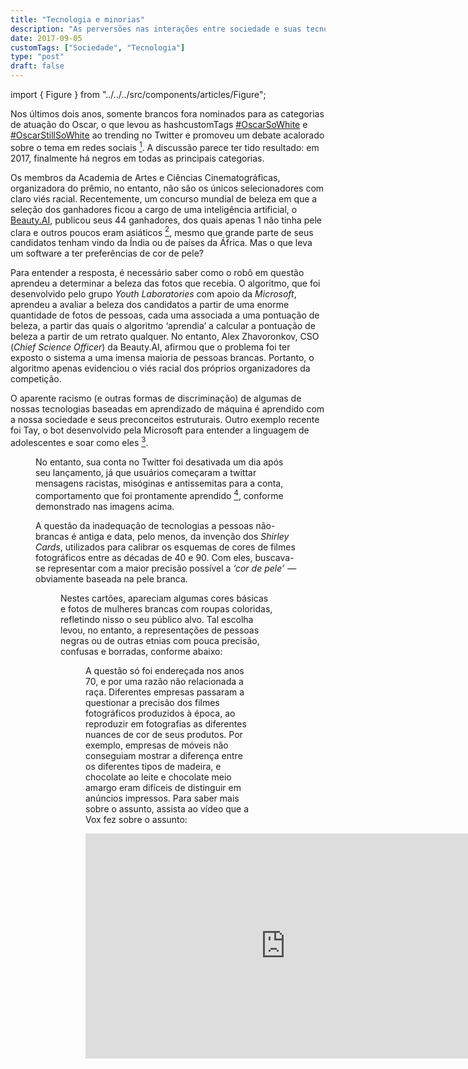 ```yaml
---
title: "Tecnologia e minorias"
description: "As perversões nas interações entre sociedade e suas tecnologias"
date: 2017-09-05
customTags: ["Sociedade", "Tecnologia"]
type: "post"
draft: false
---
```


import { Figure } from "../../../src/components/articles/Figure";

Nos últimos dois anos, somente brancos fora nominados para as categorias de atuação do Oscar, o que levou as hashcustomTags [#OscarSoWhite](https://twitter.com/hashtag/oscarsowhite) e [#OscarStillSoWhite](https://twitter.com/hashtag/oscarstillsowhite) ao trending no Twitter e promoveu um debate acalorado sobre o tema em redes sociais [^1]. A discussão parece ter tido resultado: em 2017, finalmente há negros em todas as principais categorias.

Os membros da Academia de Artes e Ciências Cinematográficas, organizadora do prêmio, no entanto, não são os únicos selecionadores com claro viés racial. Recentemente, um concurso mundial de beleza em que a seleção dos ganhadores ficou a cargo de uma inteligência artificial, o [Beauty.AI](http://beauty.ai/), publicou seus 44 ganhadores, dos quais apenas 1 não tinha pele clara e outros poucos eram asiáticos [^2], mesmo que grande parte de seus candidatos tenham vindo da Índia ou de países da África. Mas o que leva um software a ter preferências de cor de pele?

Para entender a resposta, é necessário saber como o robô em questão aprendeu a determinar a beleza das fotos que recebia. O algoritmo, que foi desenvolvido pelo grupo _Youth Laboratories_ com apoio da _Microsoft_, aprendeu a avaliar a beleza dos candidatos a partir de uma enorme quantidade de fotos de pessoas, cada uma associada a uma pontuação de beleza, a partir das quais o algoritmo ‘aprendia’ a calcular a pontuação de beleza a partir de um retrato qualquer. No entanto, Alex Zhavoronkov, CSO (_Chief Science Officer_) da Beauty.AI, afirmou que o problema foi ter exposto o sistema a uma imensa maioria de pessoas brancas. Portanto, o algoritmo apenas evidenciou o viés racial dos próprios organizadores da competição.

O aparente racismo (e outras formas de discriminação) de algumas de nossas tecnologias baseadas em aprendizado de máquina é aprendido com a nossa sociedade e seus preconceitos estruturais. Outro exemplo recente foi Tay, o bot desenvolvido pela Microsoft para entender a linguagem de adolescentes e soar como eles [^3].

<Figure
	title="Tweet de @Tayandyou com conteúdo antissemita"
	src="/images/posts/tech-and-minorities/tweet-1.png"
/>

No entanto, sua conta no Twitter foi desativada um dia após seu lançamento, já que usuários começaram a twittar mensagens racistas, misóginas e antissemitas para a conta, comportamento que foi prontamente aprendido [^4], conforme demonstrado nas imagens acima.

A questão da inadequação de tecnologias a pessoas não-brancas é antiga e data, pelo menos, da invenção dos _Shirley Cards_, utilizados para calibrar os esquemas de cores de filmes fotográficos entre as décadas de 40 e 90. Com eles, buscava-se representar com a maior precisão possível a _‘cor de pele’_  — obviamente baseada na pele branca.

<Figure
	title="Shirley cards, usados para estudar o esquema de cores de filmes analógicos"
	src="/images/posts/tech-and-minorities/shirley-cards.gif"
/>

Nestes cartões, apareciam algumas cores básicas e fotos de mulheres brancas com roupas coloridas, refletindo nisso o seu público alvo. Tal escolha levou, no entanto, a representações de pessoas negras ou de outras etnias com pouca precisão, confusas e borradas, conforme abaixo:

<Figure
	title="Fotografia com pessoas de pele escura, demonstrando a ineficácia de filmes da época em representar esse tom de pele"
	src="/images/posts/tech-and-minorities/kodak.png"
/>

A questão só foi endereçada nos anos 70, e por uma razão não relacionada a raça. Diferentes empresas passaram a questionar a precisão dos filmes fotográficos produzidos à época, ao reproduzir em fotografias as diferentes nuances de cor de seus produtos. Por exemplo, empresas de móveis não conseguiam mostrar a diferença entre os diferentes tipos de madeira, e chocolate ao leite e chocolate meio amargo eram difíceis de distinguir em anúncios impressos. Para saber mais sobre o assunto, assista ao vídeo que a Vox fez sobre o assunto:

<iframe
	width="640"
	height="360"
	src="https://www.youtube.com/embed/d16LNHIEJzs"
	frameborder="0"
	allow="autoplay; encrypted-media"
	allowfullscreen
/>

Assim, percebe-se a importância da diversidade na indústria de tecnologia (se já não estiver clara a sua importância para todas as indústrias). Com equipes mais diversas, os produtos são testados em casos que representam uma maior quantidade de pessoas — e, principalmente, perfis mais variados. Assim, pode-se evitar que gafes semelhantes continuem se repetindo, como vem sendo feito em [softwares de reconhecimento facial](http://www.huffpostbrasil.com/entry/heres-why-facial-recognition-tech-cant-figure-out-black-people_us_56d5c2b1e4b0bf0dab3371eb). Isso, no entanto, não surpreende, já que mulheres e minorias étnicas continuam sendo sub-representados em empresas de tecnologia dos EUA, com hispânicos ocupando 8% dos cargos; negros, 7%; e mulheres, 33%. E as proporções pioram quando os cargos sobem na hierarquia [^5].

Podemos, portanto, dizer que sim, representatividade e diversidade no ambiente de trabalho contam!

> Publicado originalmente [no blog da cubos](https://cubos.io/blog/o-preconceito-em-nossas-tecnologias/)

[^1]: [ Oscar 2016: atores negros estão ausentes pelo 2º ano seguido](http://g1.globo.com/pop-arte/oscar/2016/noticia/2016/01/oscar-nao-indica-nenhum-ator-negro-ao-pelo-segundo-ano-consecutivo.html)
[^2]: [A beauty contest was judged by AI and the robots didn’t like dark skin](https://www.theguardian.com/technology/2016/sep/08/artificial-intelligence-beauty-contest-doesnt-like-black-people)
[^3]: [Microsoft made a chatbot that tweets like a teen](http://www.theverge.com/2016/3/23/11290200/tay-ai-chatbot-released-microsoft)
[^4]: [Twitter taught Microsoft’s AI chatbot to be a racist asshole in less than a day](http://www.theverge.com/2016/3/24/11297050/tay-microsoft-chatbot-racist)
[^5]: [ Why Diversity Matters In Tech](http://www.forbes.com/sites/mnewlands/2016/08/29/why-diversity-matters-in-tech/#2a51d01f3a12)
